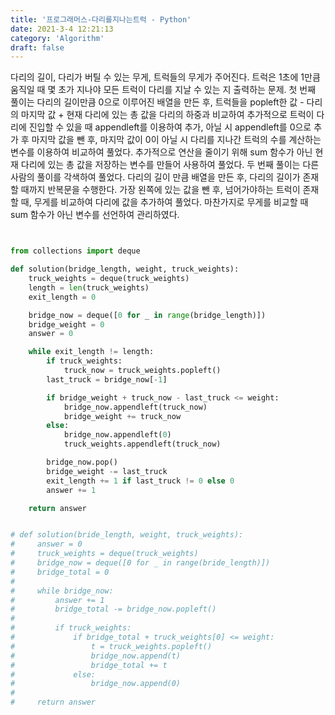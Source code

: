 ```yaml
---
title: '프로그래머스-다리를지나는트럭 - Python'
date: 2021-3-4 12:21:13
category: 'Algorithm'
draft: false
---
```

다리의 길이, 다리가 버틸 수 있는 무게, 트럭들의 무게가 주어진다. 트럭은 1초에 1만큼 움직일 때 몇 초가 지나야 모든 트럭이 다리를 지날 수 있는 지 출력하는 문제. 첫 번째 풀이는 다리의 길이만큼 0으로 이루어진 배열을 만든 후, 트럭들을 popleft한 값 - 다리의 마지막 값 + 현재 다리에 있는 총 값을 다리의 하중과 비교하여 추가적으로 트럭이 다리에 진입할 수 있을 때 appendleft를 이용하여 추가, 아닐 시 appendleft를 0으로 추가 후 마지막 값을 뺀 후, 마지막 값이 0이 아닐 시 다리를 지나간 트럭의 수를 계산하는 변수를 이용하여 비교하여 풀었다. 추가적으로 연산을 줄이기 위해 sum 함수가 아닌 현재 다리에 있는 총 값을 저장하는 변수를 만들어 사용하여 풀었다. 두 번째 풀이는 다른 사람의 풀이를 각색하여 풀었다. 다리의 길이 만큼 배열을 만든 후, 다리의 길이가 존재할 때까지 반복문을 수행한다. 가장 왼쪽에 있는 값을 뺀 후, 넘어가야하는 트럭이 존재할 때, 무게를 비교하여 다리에 값을 추가하여 풀었다. 마찬가지로 무게를 비교할 때 sum 함수가 아닌 변수를 선언하여 관리하였다.
```python


from collections import deque

def solution(bridge_length, weight, truck_weights):
    truck_weights = deque(truck_weights)
    length = len(truck_weights)
    exit_length = 0

    bridge_now = deque([0 for _ in range(bridge_length)])
    bridge_weight = 0
    answer = 0

    while exit_length != length:
        if truck_weights:
            truck_now = truck_weights.popleft()
        last_truck = bridge_now[-1]

        if bridge_weight + truck_now - last_truck <= weight:
            bridge_now.appendleft(truck_now)
            bridge_weight += truck_now
        else:
            bridge_now.appendleft(0)
            truck_weights.appendleft(truck_now)

        bridge_now.pop()
        bridge_weight -= last_truck
        exit_length += 1 if last_truck != 0 else 0
        answer += 1

    return answer


# def solution(bride_length, weight, truck_weights):
#     answer = 0
#     truck_weights = deque(truck_weights)
#     bridge_now = deque([0 for _ in range(bride_length)])
#     bridge_total = 0
#
#     while bridge_now:
#         answer += 1
#         bridge_total -= bridge_now.popleft()
#
#         if truck_weights:
#             if bridge_total + truck_weights[0] <= weight:
#                 t = truck_weights.popleft()
#                 bridge_now.append(t)
#                 bridge_total += t
#             else:
#                 bridge_now.append(0)
#
#     return answer

```